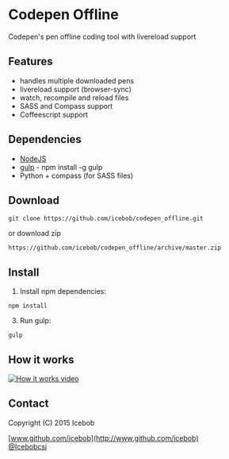 # Codepen Offline
Codepen's pen offline coding tool with livereload support

## Features
- handles multiple downloaded pens
- livereload support (browser-sync)
- watch, recompile and reload files
- SASS and Compass support
- Coffeescript support


## Dependencies

- [NodeJS](http://nodejs.org)
- [gulp](http://gulpjs.com) - npm install -g gulp
- Python + compass (for SASS files)

## Download
```
git clone https://github.com/icebob/codepen_offline.git
```

or download zip

```
https://github.com/icebob/codepen_offline/archive/master.zip
```

## Install

1. Install npm dependencies:
```
npm install
```
3. Run gulp:
```
gulp
```

## How it works
[![How it works video](http://img.youtube.com/vi/GSMks-6RXIk/0.jpg)](http://www.youtube.com/watch?v=GSMks-6RXIk)

## Contact

Copyright (C) 2015 Icebob

[www.github.com/icebob](http://www.github.com/icebob)<br>
[@Icebobcsi](http://www.twitter.com/Icebobcsi)
